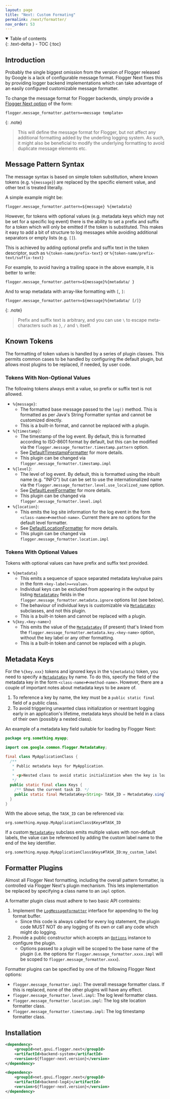 ```yaml
---
layout: page
title: "Next: Custom Formating"
permalink: /next/formatter/
nav_order: 53
---
```


<details open markdown="block">
  <summary>
    Table of contents
  </summary>
  {: .text-delta }
- TOC
{:toc}
</details>

## Introduction

Probably the single biggest omission from the version of Flogger released by Google is a lack of
configurable message format. Flogger Next fixes this by providing logger backend implementations
which can take advantage of an easily configured customizable message formatter.

To change the message format for Flogger backends, simply provide
a [Flogger Next option](next_options.md) of the form:

```properties
flogger.message_formatter.pattern=<message template>
```

{: .note}
> This will define the message format for Flogger, but not affect any additional formatting added
> by the underling logging system. As such, it might also be beneficial to modify the underlying
> formatting to avoid duplicate message elements etc.

## Message Pattern Syntax

The message syntax is based on simple token substitution, where known tokens (e.g. `%{message}`)
are replaced by the specific element value, and other text is treated literally.

A simple example might be:

```properties
flogger.message_formatter.pattern=${message} %{metadata}
```

However, for tokens with optional values (e.g. metadata keys which may not be set for a specific log
event) there is the ability to set a prefix and suffix for a token which will only be emitted if the
token is substituted. This makes it easy to add a bit of structure to log messages while avoiding
additional separators or empty lists (e.g. `[]`).

This is achieved by adding optional prefix and suffix text in the token descriptor, such
as `%{token-name/prefix-text}` or `%{token-name/prefix-text/suffix-text}`

For example, to avoid having a trailing space in the above example, it is better to write:

```properties
flogger.message_formatter.pattern=${message}%{metadata/ }
```

And to wrap metadata with array-like formatting with `[`, `]`:

```properties
flogger.message_formatter.pattern=${message}%{metadata/ [/]}
```

{: .note}
> Prefix and suffix text is arbitrary, and you can use `\` to escape meta-characters such as
> `}`, `/` and `\` itself.

## Known Tokens

The formatting of token values is handled by a series of plugin classes. This permits common cases
to be handled by configuring the default plugin, but allows most plugins to be replaced, if needed,
by user code.

### Tokens With Non-Optional Values

The following tokens always emit a value, so prefix or suffix text is not allowed.

* `%{message}`:
    * The formatted base message passed to the `log()` method. This is formatted as per Java's
      String Formatter syntax and cannot be customized directly.
    * This is a built-in format, and cannot be replaced with a plugin.
* `%{timestamp}`:
    * The timestamp of the log event. By default, this is formatted according to ISO-8601 format by
      default, but this can be modified via the `flogger.message_formatter.timestamp.pattern`
      option.
    * See [DefaultTimestampFormatter]({{site.next.DefaultTimestampFormatter}}) for more details.
    * This plugin can be changed via `flogger.message_formatter.timestamp.impl`
* `%{level}`:
    * The level of log event. By default, this is formatted using the inbuilt name (e.g. "INFO")
      but can be set to use the internationalized name via
      the `flogger.message_formatter.level.use_localized_name` option.
    * See [DefaultLevelFormatter]({{site.next.DefaultLevelFormatter}}) for more details.
    * This plugin can be changed via `flogger.message_formatter.level.impl`
* `%{location}`:
    * This emits the log site information for the log event in the
      form `<class-name>#<method-name>`. Current there are no options for the default level
      formatter.
    * See [DefaultLocationFormatter]({{site.next.DefaultLocationFormatter}}) for more details.
    * This plugin can be changed via `flogger.message_formatter.location.impl`

### Tokens With Optional Values

Tokens with optional values can have prefix and suffix text provided.

* `%{metadata}`
    * This emits a sequence of space separated metadata key/value pairs in the
      form `<key-label>=<value>`.
    * Individual keys can be excluded from appearing in the output by
      listing [`MetadataKey`]({{site.MetadataKey}}) fields in
      the `flogger.message_formatter.metadata.ignore` options list (see below).
    * The behaviour of individual keys is customizable via [`MetadataKey`]({{site.MetadataKey}})
      subclasses, and not this plugin.
    * This is a built-in token and cannot be replaced with a plugin.
* `%{key.<key-name>}`
    * This emits the value of the [`MetadataKey`]({{site.MetadataKey}}) (if present) that's linked
      from the `flogger.message_formatter.metadata.key.<key-name>` option, without the key label or
      any other formatting.
    * This is a built-in token and cannot be replaced with a plugin.

## Metadata Keys

For the `%{key.xxx}` tokens and ignored keys in the `%{metadata}` token, you need to specify
a [`MetadataKey`]({{site.MetadataKey}}) by name. To do this, specify the field of the metadata key
in the form `<class-name>#<method-name>`. However, there are a couple of important notes about
metadata keys to be aware of.

1. To reference a key by name, the key must be a `public static final` field of a public class.
2. To avoid triggering unwanted class initialization or reentrant logging early in an application's
   lifetime, metadata keys should be held in a class of their own (possibly a nested class).

An example of a metadata key field suitable for loading by Flogger Next:

```java
package org.something.myapp;

import com.google.common.flogger.MetadataKey;

final class MyApplicationClass {
  /**
   * Public metadata keys for MyApplication.
   *
   * <p>Nested class to avoid static initialization when the key is loaded by the formatter.
   */
  public static final class Keys {
    /** Shows the current task ID. */
    public static final MetadataKey<String> TASK_ID = MetadataKey.single("task", String.class);
  }
}
```

With the above setup, the `TASK_ID` can be referenced via:

```
org.something.myapp.MyApplicationClass$Keys#TASK_ID
```

If a custom [`MetadataKey`]({{site.MetadataKey}}) subclass emits multiple values with non-default
labels, the value can be referenced by adding the custom label name to the end of the key
identifier.

```
org.something.myapp.MyApplicationClass$Keys#TASK_ID:my_custom_label
```

## Formatter Plugins

Almost all Flogger Next formatting, including the overall pattern formatter, is controlled via
Flogger Next's plugin mechanism. This lets implementation be replaced by specifying a class name to
an `impl` option.

A formatter plugin class must adhere to two basic API contraints:

1. Implement the [`LogMessageFormatter`]({{site.LogMessageFormatter}}) interface for appending to
   the log format buffer.
    * Since this code is always called for every log statement, the plugin code MUST NOT do any
      logging of its own or call any code which might do logging.
2. Provide a public constructor which accepts an [`Options`]({{site.next.Options}}) instance to
   configure the plugin.
    * Options passed to a plugin will be scoped to the base name of the plugin (i.e. the options
      for `flogger.message_formatter.xxxx.impl` will be scoped to `flogger.message_formatter.xxxx`).

Formatter plugins can be specified by one of the following Flogger Next options:

* `flogger.message_formatter.impl`: The overall message formatter class. If this is replaced, none
  of the other plugins will have any effect.
* `flogger.message_formatter.level.impl`: The log level formatter class.
* `flogger.message_formatter.location.impl`: The log site location formatter class.
* `flogger.message_formatter.timestamp.impl`: The log timestamp formatter class.

## Installation

<!-- @formatter:off -->
```xml
<dependency>
    <groupId>net.goui.flogger.next</groupId>
    <artifactId>backend-system</artifactId>
    <version>${flogger-next.version}</version>
</dependency>
```
<!-- @formatter:on -->

<!-- @formatter:off -->
```xml
<dependency>
    <groupId>net.goui.flogger.next</groupId>
    <artifactId>backend-log4j</artifactId>
    <version>${flogger-next.version}</version>
</dependency>
```
<!-- @formatter:on -->
